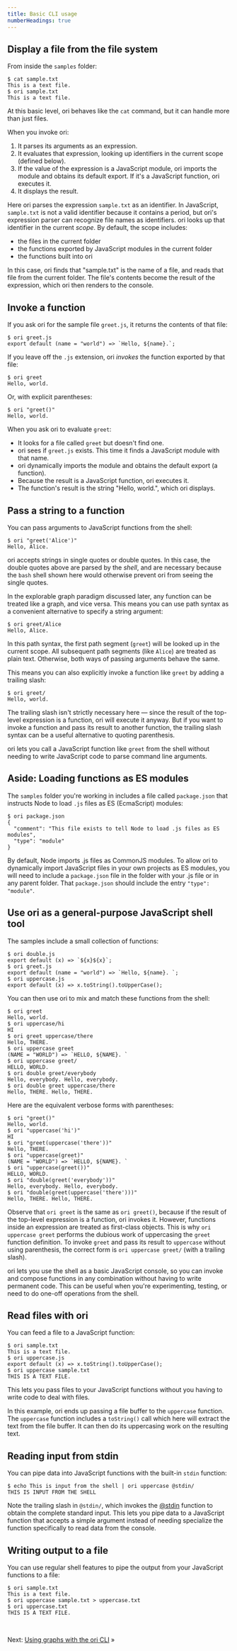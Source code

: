 ```yaml
---
title: Basic CLI usage
numberHeadings: true
---
```


## Display a file from the file system

<span class="tutorialStep"></span> From inside the `samples` folder:

```console
$ cat sample.txt
This is a text file.
$ ori sample.txt
This is a text file.
```

At this basic level, ori behaves like the `cat` command, but it can handle more than just files.

When you invoke ori:

1. It parses its arguments as an expression.
2. It evaluates that expression, looking up identifiers in the current scope (defined below).
3. If the value of the expression is a JavaScript module, ori imports the module and obtains its default export. If it's a JavaScript function, ori executes it.
4. It displays the result.

Here ori parses the expression `sample.txt` as an identifier. In JavaScript, `sample.txt` is not a valid identifier because it contains a period, but ori's expression parser can recognize file names as identifiers. ori looks up that identifier in the current _scope_. By default, the scope includes:

- the files in the current folder
- the functions exported by JavaScript modules in the current folder
- the functions built into ori

In this case, ori finds that "sample.txt" is the name of a file, and reads that file from the current folder. The file's contents become the result of the expression, which ori then renders to the console.

## Invoke a function

<span class="tutorialStep"></span> If you ask ori for the sample file `greet.js`, it returns the contents of that file:

```console
$ ori greet.js
export default (name = "world") => `Hello, ${name}.`;
```

<span class="tutorialStep"></span> If you leave off the `.js` extension, ori _invokes_ the function exported by that file:

```console
$ ori greet
Hello, world.
```

<span class="tutorialStep"></span> Or, with explicit parentheses:

```console
$ ori "greet()"
Hello, world.
```

When you ask ori to evaluate `greet`:

- It looks for a file called `greet` but doesn't find one.
- ori sees if `greet.js` exists. This time it finds a JavaScript module with that name.
- ori dynamically imports the module and obtains the default export (a function).
- Because the result is a JavaScript function, ori executes it.
- The function's result is the string "Hello, world.", which ori displays.

## Pass a string to a function

<span class="tutorialStep"></span> You can pass arguments to JavaScript functions from the shell:

```console
$ ori "greet('Alice')"
Hello, Alice.
```

ori accepts strings in single quotes or double quotes. In this case, the double quotes above are parsed by the _shell_, and are necessary because the `bash` shell shown here would otherwise prevent ori from seeing the single quotes.

<span class="tutorialStep"></span> In the explorable graph paradigm discussed later, any function can be treated like a graph, and vice versa. This means you can use path syntax as a convenient alternative to specify a string argument:

```console
$ ori greet/Alice
Hello, Alice.
```

In this path syntax, the first path segment (`greet`) will be looked up in the current scope. All subsequent path segments (like `Alice`) are treated as plain text. Otherwise, both ways of passing arguments behave the same.

This means you can also explicitly invoke a function like `greet` by adding a trailing slash:

```console
$ ori greet/
Hello, world.
```

The trailing slash isn't strictly necessary here — since the result of the top-level expression is a function, ori will execute it anyway. But if you want to invoke a function and pass its result to another function, the trailing slash syntax can be a useful alternative to quoting parenthesis.

ori lets you call a JavaScript function like `greet` from the shell without needing to write JavaScript code to parse command line arguments.

## Aside: Loading functions as ES modules

<span class="tutorialStep"></span> The `samples` folder you're working in includes a file called `package.json` that instructs Node to load `.js` files as ES (EcmaScript) modules:

```console
$ ori package.json
{
  "comment": "This file exists to tell Node to load .js files as ES modules",
  "type": "module"
}
```

By default, Node imports .js files as CommonJS modules. To allow ori to dynamically import JavaScript files in your own projects as ES modules, you will need to include a `package.json` file in the folder with your .js file or in any parent folder. That `package.json` should include the entry `"type": "module"`.

## Use ori as a general-purpose JavaScript shell tool

The samples include a small collection of functions:

```console
$ ori double.js
export default (x) => `${x}${x}`;
$ ori greet.js
export default (name = "world") => `Hello, ${name}. `;
$ ori uppercase.js
export default (x) => x.toString().toUpperCase();
```

<span class="tutorialStep"></span> You can then use ori to mix and match these functions from the shell:

```console
$ ori greet
Hello, world.
$ ori uppercase/hi
HI
$ ori greet uppercase/there
Hello, THERE.
$ ori uppercase greet
(NAME = "WORLD") => `HELLO, ${NAME}. `
$ ori uppercase greet/
HELLO, WORLD.
$ ori double greet/everybody
Hello, everybody. Hello, everybody.
$ ori double greet uppercase/there
Hello, THERE. Hello, THERE.
```

Here are the equivalent verbose forms with parentheses:

```console
$ ori "greet()"
Hello, world.
$ ori "uppercase('hi')"
HI
$ ori "greet(uppercase('there'))"
Hello, THERE.
$ ori "uppercase(greet)"
(NAME = "WORLD") => `HELLO, ${NAME}. `
$ ori "uppercase(greet())"
HELLO, WORLD.
$ ori "double(greet('everybody'))"
Hello, everybody. Hello, everybody.
$ ori "double(greet(uppercase('there')))"
Hello, THERE. Hello, THERE.
```

Observe that `ori greet` is the same as `ori greet()`, because if the result of the top-level expression is a function, ori invokes it. However, functions inside an expression are treated as first-class objects. This is why `ori uppercase greet` performs the dubious work of uppercasing the `greet` function definition. To invoke `greet` and pass its result to `uppercase` without using parenthesis, the correct form is `ori uppercase greet/` (with a trailing slash).

ori lets you use the shell as a basic JavaScript console, so you can invoke and compose functions in any combination without having to write permanent code. This can be useful when you're experimenting, testing, or need to do one-off operations from the shell.

## Read files with ori

<span class="tutorialStep"></span> You can feed a file to a JavaScript function:

```console
$ ori sample.txt
This is a text file.
$ ori uppercase.js
export default (x) => x.toString().toUpperCase();
$ ori uppercase sample.txt
THIS IS A TEXT FILE.
```

This lets you pass files to your JavaScript functions without you having to write code to deal with files.

In this example, ori ends up passing a file buffer to the `uppercase` function. The `uppercase` function includes a `toString()` call which here will extract the text from the file buffer. It can then do its uppercasing work on the resulting text.

## Reading input from stdin

<span class="tutorialStep"></span> You can pipe data into JavaScript functions with the built-in `stdin` function:

```console
$ echo This is input from the shell | ori uppercase @stdin/
THIS IS INPUT FROM THE SHELL
```

Note the trailing slash in `@stdin/`, which invokes the [@stdin](builtins.html#stdin) function to obtain the complete standard input. This lets you pipe data to a JavaScript function that accepts a simple argument instead of needing specialize the function specifically to read data from the console.

## Writing output to a file

<span class="tutorialStep"></span> You can use regular shell features to pipe the output from your JavaScript functions to a file:

```console
$ ori sample.txt
This is a text file.
$ ori uppercase sample.txt > uppercase.txt
$ ori uppercase.txt
THIS IS A TEXT FILE.
```

&nbsp;

Next: [Using graphs with the ori CLI](intro3.html) »
